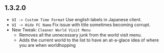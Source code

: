 ## 1.3.2.0
- `UI -> Custom Time Format` Use english labels in Japanese client.
- `UI -> Hide FC Name` Fix issue with title sometimes becoming corrupt.
- New Tweak: `Cleaner World Visit Menu`
  - Removes all the unnecessary junk from the world visit menu.
  - Adds the current world to the list to have an at-a-glace idea of where you are when worldhopping